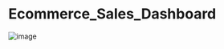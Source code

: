 # Ecommerce_Sales_Dashboard


![image](https://github.com/user-attachments/assets/8a65be19-e451-4802-824b-a13b02bd73a2)
